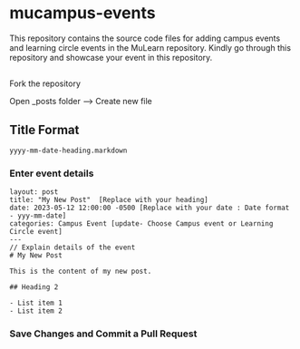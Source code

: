 # mucampus-events

This repository contains the source code files for adding campus events and learning circle events in the MuLearn repository. Kindly go through this repository and showcase your event in this repository.

##
Fork the repository 


Open  _posts  folder --> Create new file

## Title Format
```
yyyy-mm-date-heading.markdown
```
### Enter event details

```
layout: post
title: "My New Post"  [Replace with your heading]
date: 2023-05-12 12:00:00 -0500 [Replace with your date : Date format - yyy-mm-date]
categories: Campus Event [update- Choose Campus event or Learning Circle event] 
---
// Explain details of the event
# My New Post

This is the content of my new post.

## Heading 2

- List item 1
- List item 2

```
### Save Changes and Commit a Pull Request
